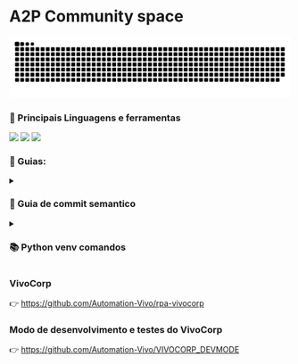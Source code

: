 # A2P Community space

<picture>
  <source
    media="(prefers-color-scheme: dark)"
    srcset="https://raw.githubusercontent.com/platane/snk/output/github-contribution-grid-snake-dark.svg"
  />
  <source
    media="(prefers-color-scheme: light)"
    srcset="https://raw.githubusercontent.com/platane/snk/output/github-contribution-grid-snake.svg"
  />
  <img
    alt="github contribution grid snake animation"
    src="https://raw.githubusercontent.com/platane/snk/output/github-contribution-grid-snake.svg"
  />
</picture>

### 🧰 Principais Linguagens e ferramentas
<p>
  <img src="https://cdn.jsdelivr.net/gh/devicons/devicon/icons/python/python-original.svg" width="40px"/>
  <img src="https://cdn.jsdelivr.net/gh/devicons/devicon/icons/jupyter/jupyter-original-wordmark.svg" width="40px"/>
  <img src="https://cdn.jsdelivr.net/gh/devicons/devicon/icons/javascript/javascript-original.svg" width="40px"/>
</p>

### 📘​ Guias:
<details>
    <summary><h3>🦊​ Guia de commit semantico</h3></summary>
    
    ## build
    build: Alterações que afetam o sistema de construção ou dependências externas (escopos de exemplo: gulp, broccoli, npm);

    ## ci
    ci: Changes to our CI configuration files and scripts (example scopes: Travis, Circle, BrowserStack, SauceLabs);

    ## docs
    docs: referem-se a inclusão ou alteração somente de arquivos de documentação;

    ## feat
    feat: Tratam adições de novas funcionalidades ou de quaisquer outras novas implantações ao código;

    ## fix
    fix: Essencialmente definem o tratamento de correções de bugs;

    ## perf
    perf: Uma alteração de código que melhora o desempenho;

    ## refactor
    refactor: Tipo utilizado em quaisquer mudanças que sejam executados no código, porém não alterem a funcionalidade final da tarefa impactada;

    ## style
    exemplostyle: Alterações referentes a formatações na apresentação do código que não afetam o significado do código, como por 
    exemplo: espaço em branco, formatação, ponto e vírgula ausente etc;

    ## test
    test: Adicionando testes ausentes ou corrigindo testes existentes nos processos de testes automatizados (TDD);

    ## chore
    chore: Atualização de tarefas que não ocasionam alteração no código de produção, mas mudanças de ferramentas, mudanças de configuração e bibliotecas que realmente não entram em produção;
    
    ## env
    env: basicamente utilizado na descrição de modificações ou adições em arquivos de configuração em processos e métodos de integração contínua (CI), como parâmetros em arquivos de configuração de containers.
</details>

<details>
    <summary><h3>📚​ Python venv comandos </h3></summary>
    Antes de criar sua venv lembresse de deixala fora do projeto ou adicione-a ao seu gitignore para que não suba esses arquivo para o Git.

    ## Criar venv:
    python -m venv venv

    ## Ativar venv:
    cmd: venv\Scripts\Activate
    bash: source venv/Scripts/activate 

    ##Criar lista de bibliotecas "requirements.txt"
    pip freeze > requirements.txt

    ## Instalar bibliotecas do arquivo "requirements.txt":
    pip install -r requirements.txt
</details>

### VivoCorp
👉 https://github.com/Automation-Vivo/rpa-vivocorp


### Modo de desenvolvimento e testes do VivoCorp
👉 https://github.com/Automation-Vivo/VIVOCORP_DEVMODE


